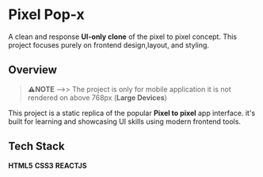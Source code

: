 # Pixel Pop-x

A clean and response **UI-only clone** of the pixel to pixel concept.
This project focuses purely on frontend design,layout, and styling.

## Overview

> **⚠️NOTE** -->>  The project is only for mobile application it is not rendered on above 768px (**Large Devices**)

This project is a static replica of the popular **Pixel to pixel** app interface.
it's built for learning and showcasing UI skills using modern frontend tools.

## Tech Stack
**HTML5**
**CSS3**
**REACTJS**
